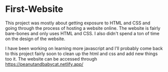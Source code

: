 # First-Website

This project was mostly about getting exposure to HTML and CSS and going through the process of hosting a website online. The website is fairly bare-bones and only uses HTML and CSS. I also didn't spend a ton of time on the design of the website. 

I have been working on learning more javascript and I'll probably come back to this project fairly soon to clean up the html and css and add new things too it. The website can be accessed through https://peanutandbabycat.netlify.app/
